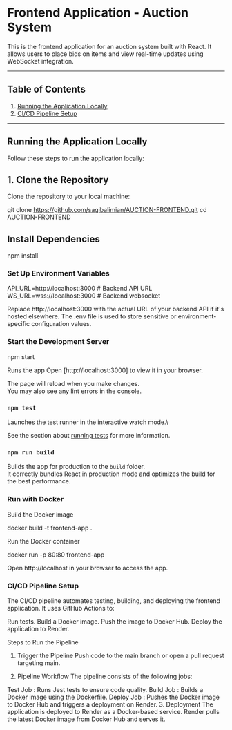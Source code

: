 # Frontend Application - Auction System

This is the frontend application for an auction system built with React. It allows users to place bids on items and view real-time updates using WebSocket integration.

---

## Table of Contents
1. [Running the Application Locally](#running-the-application-locally)
2. [CI/CD Pipeline Setup](#cicd-pipeline-setup)

---

## Running the Application Locally

Follow these steps to run the application locally:

## 1. Clone the Repository
Clone the repository to your local machine:

git clone https://github.com/saqibalimian/AUCTION-FRONTEND.git
cd AUCTION-FRONTEND

## Install Dependencies
npm install

### Set Up Environment Variables
API_URL=http://localhost:3000 # Backend API URL
WS_URL=wss://localhost:3000 # Backend websocket

Replace http://localhost:3000 with the actual URL of your backend API if it's hosted elsewhere.
The .env file is used to store sensitive or environment-specific configuration values.

### Start the Development Server
 npm start

Runs the app 
Open [http://localhost:3000] to view it in your browser.

The page will reload when you make changes.\
You may also see any lint errors in the console.

### `npm test`

Launches the test runner in the interactive watch mode.\

See the section about [running tests](https://facebook.github.io/create-react-app/docs/running-tests) for more information.

### `npm run build`

Builds the app for production to the `build` folder.\
It correctly bundles React in production mode and optimizes the build for the best performance.





### Run with Docker 
Build the Docker image

docker build -t frontend-app .

Run the Docker container

docker run -p 80:80 frontend-app

Open http://localhost in your browser to access the app.


### CI/CD Pipeline Setup

The CI/CD pipeline automates testing, building, and deploying the frontend application. It uses GitHub Actions to:

Run tests.
Build a Docker image.
Push the image to Docker Hub.
Deploy the application to Render.

Steps to Run the Pipeline
1. Trigger the Pipeline
Push code to the main branch or open a pull request targeting main.

2. Pipeline Workflow
The pipeline consists of the following jobs:

Test Job : Runs Jest tests to ensure code quality.
Build Job : Builds a Docker image using the Dockerfile.
Deploy Job : Pushes the Docker image to Docker Hub and triggers a deployment on Render.
3. Deployment
The application is deployed to Render as a Docker-based service.
Render pulls the latest Docker image from Docker Hub and serves it.
